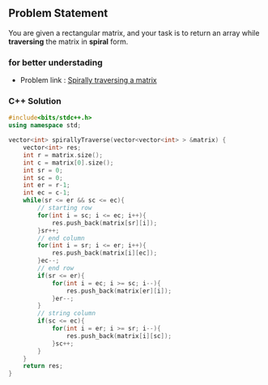 ## Problem Statement

You are given a rectangular matrix, and your task is to return an array while **traversing** the matrix in **spiral** form.

### for better understading
- Problem link : [Spirally traversing a matrix](https://www.geeksforgeeks.org/problems/spirally-traversing-a-matrix-1587115621/1?page=1&category=Matrix&status=solved&sortBy=submissions)

### C++ Solution

```cpp
#include<bits/stdc++.h>
using namespace std;

vector<int> spirallyTraverse(vector<vector<int> > &matrix) {
    vector<int> res;
    int r = matrix.size();
    int c = matrix[0].size();
    int sr = 0;
    int sc = 0;
    int er = r-1;
    int ec = c-1;
    while(sr <= er && sc <= ec){
        // starting row
        for(int i = sc; i <= ec; i++){
            res.push_back(matrix[sr][i]);
        }sr++;
        // end column
        for(int i = sr; i <= er; i++){
            res.push_back(matrix[i][ec]);
        }ec--;
        // end row
        if(sr <= er){
            for(int i = ec; i >= sc; i--){
                res.push_back(matrix[er][i]);
            }er--;
        }
        // string column
        if(sc <= ec){
            for(int i = er; i >= sr; i--){
                res.push_back(matrix[i][sc]);
            }sc++;
        }
    }
    return res;
}
```